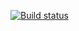 [![Build status](https://ci.appveyor.com/api/projects/status/c1340w07uwyarrs0/branch/main?svg=true)](https://ci.appveyor.com/project/mustafeev/selenide/branch/main)